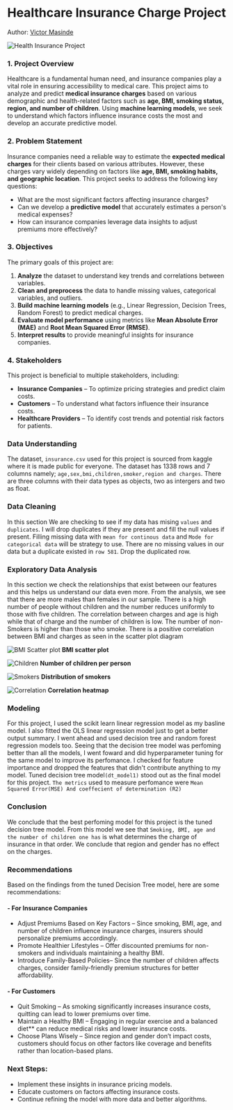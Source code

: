 # Healthcare Insurance Charge Project

Author: [Victor Masinde](https://github.com/Masinde10)

![Health Insurance Project](images/health-insurance.jpg "Health Insurance Project")

### **1. Project Overview**  
Healthcare is a fundamental human need, and insurance companies play a vital role in ensuring accessibility to medical care. This project aims to analyze and predict **medical insurance charges** based on various demographic and health-related factors such as **age, BMI, smoking status, region, and number of children**. Using **machine learning models**, we seek to understand which factors influence insurance costs the most and develop an accurate predictive model.  

### **2. Problem Statement**  
Insurance companies need a reliable way to estimate the **expected medical charges** for their clients based on various attributes. However, these charges vary widely depending on factors like **age, BMI, smoking habits, and geographic location**. This project seeks to address the following key questions:  
- What are the most significant factors affecting insurance charges?  
- Can we develop a **predictive model** that accurately estimates a person's medical expenses?  
- How can insurance companies leverage data insights to adjust premiums more effectively?  

### **3. Objectives**  
The primary goals of this project are:  
1. **Analyze** the dataset to understand key trends and correlations between variables.  
2. **Clean and preprocess** the data to handle missing values, categorical variables, and outliers.  
3. **Build machine learning models** (e.g., Linear Regression, Decision Trees, Random Forest) to predict medical charges.  
4. **Evaluate model performance** using metrics like **Mean Absolute Error (MAE)** and **Root Mean Squared Error (RMSE)**.  
5. **Interpret results** to provide meaningful insights for insurance companies.  

### **4. Stakeholders**  
This project is beneficial to multiple stakeholders, including:  
- **Insurance Companies** – To optimize pricing strategies and predict claim costs.  
- **Customers** – To understand what factors influence their insurance costs.  
- **Healthcare Providers** – To identify cost trends and potential risk factors for patients.  


### **Data Understanding**
The dataset, `insurance.csv` used for this project is sourced from kaggle where it is made public for everyone. The dataset has 1338 rows and 7 columns namely; `age,sex,bmi,children,smoker,region and charges`. There are three columns with their data types as objects, two as intergers and two as float.


### **Data Cleaning**
In this section We are checking to see if my data has mising `values` and `duplicates`. I will drop duplicates if they are present and fill the null values if present.  Filling missing data with `mean for continous data` and `Mode for categorical data` will be strategy to use. There are no missing values in our data but a duplicate existed in `row 581`. Drop the duplicated row.


### **Exploratory Data Analysis**
In this section we check the relationships that exist between our features and this helps us understand our data even more. From the analysis, we see that there are more males than females in our sample. There is a high number of people without children and the number reduces uniformly to those with five children. The correlation between charges and age is high while that of charge and the number of children is low. The number of non-Smokers is higher than those who smoke. There is a positive correlation between BMI and charges as seen in the scatter plot diagram


 ![BMI Scatter plot](images/BMI.png "BMI Scatter plot")
**BMI scatter plot**

 ![Children](images/Children.png "Children")
**Number of children per person**

 ![Smokers](images/Smokers.png "Smokers")
**Distribution of smokers**

 ![Correlation](images/Correlation.png "Correlation")
**Correlation heatmap**

### **Modeling**
For this project, I used the scikit learn linear regression model as my basline model. I also fitted the OLS linear regression model just to get a better output summary. I went ahead and used decision tree and random forest regression models too. Seeing that the decision tree model was perfoming better than all the models, I went foward and did hyperparameter tuning for the same model to improve its perfomance. I checked for feature importance and dropped the features that didn't contribute anything to my model. Tuned decision tree model`(dt_model1)` stood out as the final model for this project. `The metrics` used to measure perfomance were `Mean Squared Error(MSE) And coeffecient of determination (R2)`

### **Conclusion**
We conclude that the best perfoming model for this project is the tuned decision tree model. From this model we see that `Smoking, BMI, age and the number of children one has` is what determines the charge of insurance in that order. We conclude that region and gender has no effect on the charges.

### **Recommendations**  

Based on the findings from the tuned Decision Tree model, here are some recommendations:  

#### **- For Insurance Companies**  
- Adjust Premiums Based on Key Factors – Since smoking, BMI, age, and number of children influence insurance charges, insurers should personalize premiums accordingly.  
- Promote Healthier Lifestyles – Offer discounted premiums for non-smokers and individuals maintaining a healthy BMI.  
- Introduce Family-Based Policies– Since the number of children affects charges, consider family-friendly premium structures for better affordability.  

#### **- For Customers**  
 - Quit Smoking – As smoking significantly increases insurance costs, quitting can lead to lower premiums over time.  
 - Maintain a Healthy BMI – Engaging in regular exercise and a balanced diet** can reduce medical risks and lower insurance costs.  
- Choose Plans Wisely – Since region and gender don’t impact costs, customers should focus on other factors like coverage and benefits rather than location-based plans.  

  


### **Next Steps:**  
- Implement these insights in insurance pricing models.  
- Educate customers on factors affecting insurance costs.  
- Continue refining the model with more data and better algorithms.  



